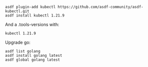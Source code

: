 
    asdf plugin-add kubectl https://github.com/asdf-community/asdf-kubectl.git
    asdf install kubectl 1.21.9

And a .tools-versions with:

    kubectl 1.21.9

Upgrade go:

    asdf list golang
    asdf install golang latest
    asdf global golang latest
